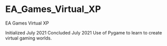 # EA_Games_Virtual_XP
EA Games Virtual XP

Initialized July 2021
Concluded July 2021
Use of Pygame to learn to create virtual gaming worlds.
